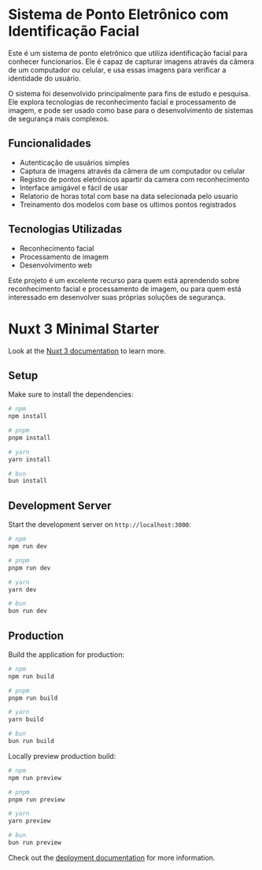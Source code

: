 # Sistema de Ponto Eletrônico com Identificação Facial

Este é um sistema de ponto eletrônico que utiliza identificação facial para conhecer funcionarios. Ele é capaz de capturar imagens através da câmera de um computador ou celular, e usa essas imagens para verificar a identidade do usuário.

O sistema foi desenvolvido principalmente para fins de estudo e pesquisa. Ele explora tecnologias de reconhecimento facial e processamento de imagem, e pode ser usado como base para o desenvolvimento de sistemas de segurança mais complexos.

## Funcionalidades

- Autenticação de usuários simples
- Captura de imagens através da câmera de um computador ou celular
- Registro de pontos eletrônicos apartir da camera com reconhecimento
- Interface amigável e fácil de usar
- Relatorio de horas total com base na data selecionada pelo usuario
- Treinamento dos modelos com base os ultimos pontos registrados

## Tecnologias Utilizadas

- Reconhecimento facial
- Processamento de imagem
- Desenvolvimento web

Este projeto é um excelente recurso para quem está aprendendo sobre reconhecimento facial e processamento de imagem, ou para quem está interessado em desenvolver suas próprias soluções de segurança.

# Nuxt 3 Minimal Starter

Look at the [Nuxt 3 documentation](https://nuxt.com/docs/getting-started/introduction) to learn more.

## Setup

Make sure to install the dependencies:

```bash
# npm
npm install

# pnpm
pnpm install

# yarn
yarn install

# bun
bun install
```

## Development Server

Start the development server on `http://localhost:3000`:

```bash
# npm
npm run dev

# pnpm
pnpm run dev

# yarn
yarn dev

# bun
bun run dev
```

## Production

Build the application for production:

```bash
# npm
npm run build

# pnpm
pnpm run build

# yarn
yarn build

# bun
bun run build
```

Locally preview production build:

```bash
# npm
npm run preview

# pnpm
pnpm run preview

# yarn
yarn preview

# bun
bun run preview
```

Check out the [deployment documentation](https://nuxt.com/docs/getting-started/deployment) for more information.
